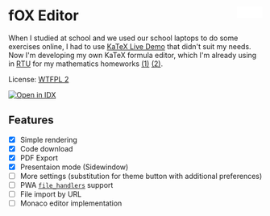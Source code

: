 # <img align="right" src="/icons/favicon/normal-mono.svg" alt="f(O_X)" title="KaTeX Editor" width="10%"> fOX Editor

When I studied at school and we used our school laptops to do some exercises online, I had to use [KaTeX Live Demo](https://sixthform.info/katex/examples/demo.html) that didn't suit my needs. Now I'm developing my own KaTeX formula editor, which I'm already using in [RTU](rtu.lv) for my mathematics homeworks [(1)](https://raw.githubusercontent.com/RTUtniy/my-rtu-files/refs/heads/main/II%20semestris/Matem%C4%81tika%202/M%C4%81jasdarbi/Nenoteiktie%20integr%C4%81%C4%BCi.katex) [(2)](https://raw.githubusercontent.com/RTUtniy/my-rtu-files/refs/heads/main/II%20semestris/Diskr%C4%93t%C4%81%20matem%C4%81tika/M%C4%81jasdarbi/MIP%20un%20rekurentie%20vien-mi.katex).

License: [WTFPL 2](http://www.wtfpl.net/about/)

<a href="https://idx.google.com/import?url=https://github.com/sn0wgit/katex-preview-generator">
<picture>
  <source media="(prefers-color-scheme: dark)" srcset="https://cdn.idx.dev/btn/open_dark_32@2x.png">
  <source media="(prefers-color-scheme: light)" srcset="https://cdn.idx.dev/btn/open_light_32@2x.png">
  <img height="32" alt="Open in IDX" src="https://cdn.idx.dev/btn/open_purple_32@2x.png">
</picture>
</a>

## Features

- [x] Simple rendering
- [x] Code download
- [x] PDF Export
- [x] Presentaion mode (Sidewindow)
- [ ] More settings (substitution for theme button with additional preferences)
- [ ] PWA [`file_handlers`](https://developer.mozilla.org/en-US/docs/Web/Progressive_web_apps/Manifest/Reference/file_handlers) support
- [ ] File import by URL
- [ ] Monaco editor implementation
